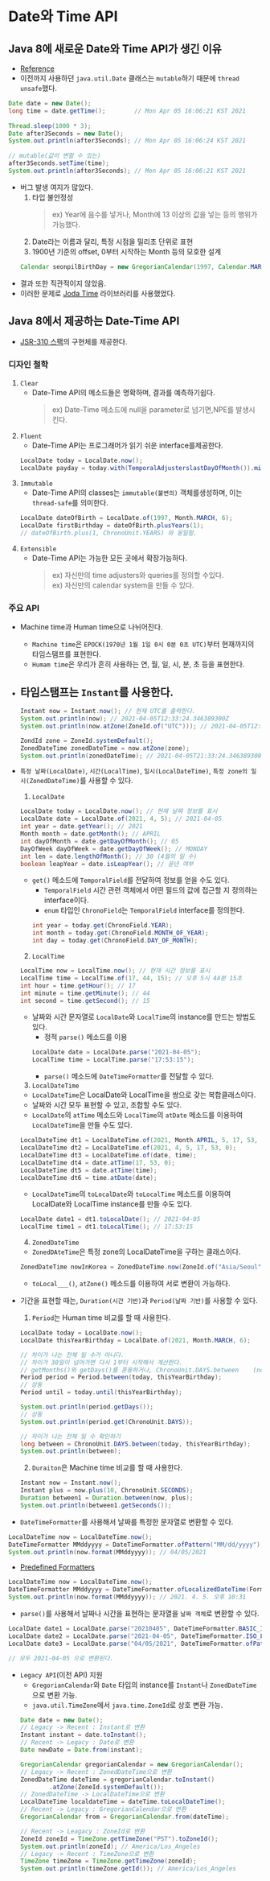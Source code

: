 # Date와 Time API

## Java 8에 새로운 Date와 Time API가 생긴 이유
- [Reference](https://codeblog.jonskeet.uk/2017/04/23/all-about-java-util-date/)
- 이전까지 사용하던 `java.util.Date` 클래스는 `mutable`하기 때문에 `thread unsafe`했다.
```java
Date date = new Date();
long time = date.getTime();        // Mon Apr 05 16:06:21 KST 2021
        
Thread.sleep(1000 * 3);
Date after3Seconds = new Date();
System.out.println(after3Seconds); // Mon Apr 05 16:06:24 KST 2021
        
// mutable(값이 변할 수 있는)
after3Seconds.setTime(time);
System.out.println(after3Seconds); // Mon Apr 05 16:06:21 KST 2021
```
- 버그 발생 여지가 많았다.
    1. 타입 불안정성
        > ex) Year에 음수를 넣거나, Month에 13 이상의 값을 넣는 등의 행위가 가능했다.
    2. Date라는 이름과 달리, 특정 시점을 밀리초 단위로 표현
    3. 1900년 기준의 offset, 0부터 시작하는 Month 등의 모호한 설계
    ```java
    Calendar seonpilBirthDay = new GregorianCalendar(1997, Calendar.MARCH, 6); // 3월을 표현하려면 2를 넣거나, Calendar.MARCH를 넣어주어야 했다.
    ```
- 결과 또한 직관적이지 않았음.
- 이러한 문제로 [Joda Time](https://www.joda.org/joda-time/) 라이브러리를 사용했었다.

## Java 8에서 제공하는 Date-Time API
- [JSR-310 스팩](https://jcp.org/en/jsr/detail?id=310)의 구현체를 제공한다.

### 디자인 철학
1. `Clear`
    - Date-Time API의 메소드들은 명확하며, 결과를 예측하기쉽다.
        > ex) Date-Time 메소드에 null을 parameter로 넘기면,NPE를 발생시킨다.
2. `Fluent`
    - Date-Time API는 프로그래머가 읽기 쉬운 interface를제공한다.
    ```java
    LocalDate today = LocalDate.now();
    LocalDate payday = today.with(TemporalAdjusterslastDayOfMonth()).minusDays(2);
    ```
3. `Immutable`
    - Date-Time API의 classes는 `immutable(불변의)` 객체를생성하며, 이는 `thread-safe`를 의미한다.
    ```java
    LocalDate dateOfBirth = LocalDate.of(1997, Month.MARCH, 6);
    LocalDate firstBirthday = dateOfBirth.plusYears(1);
    // dateOfBirth.plus(1, ChronoUnit.YEARS) 와 동일함.
    ```
4. `Extensible`
    - Date-Time API는 가능한 모든 곳에서 확장가능하다.
        > ex) 자신만의 time adjusters와 queries를 정의할 수있다.<br>
        > ex) 자신만의 calendar system을 만들 수 있다.

### 주요 API
- Machine time과 Human time으로 나뉘어진다.
    - `Machine time`은 `EPOCK(1970년 1월 1일 0시 0분 0초 UTC)`부터 현재까지의 타임스탬프를 표현한다.
    - `Humam time`은 우리가 흔히 사용하는 연, 월, 일, 시, 분, 초 등을 표현한다.
- 타임스탬프는 `Instant`를 사용한다.
    -
    ```java
    Instant now = Instant.now(); // 현재 UTC를 출력한다.
    System.out.println(now); // 2021-04-05T12:33:24.346389300Z
    System.out.println(now.atZone(ZoneId.of("UTC"))); // 2021-04-05T12:33:24.346389300Z[UTC]

    ZondId zone = ZoneId.systemDefault();
    ZonedDateTime zonedDateTime = now.atZone(zone);
    System.out.println(zonedDateTime); // 2021-04-05T21:33:24.346389300+09:00[Asia/Seoul]
    ```
- `특정 날짜(LocalDate)`, `시간(LocalTime)`, `일시(LocalDateTime)`, `특정 zone의 일시(ZonedDateTime)`를 사용할 수 있다.
    1. `LocalDate`
    ```java
    LocalDate today = LocalDate.now(); // 현재 날짜 정보를 표시
    LocalDate date = LocalDate.of(2021, 4, 5); // 2021-04-05
    int year = date.getYear(); // 2021
    Month month = date.getMonth(); // APRIL
    int dayOfMonth = date.getDayOfMonth(); // 05
    DayOfWeek dayOfWeek = date.getDayOfWeek(); // MONDAY
    int len = date.lengthOfMonth(); // 30 (4월의 일 수)
    boolean leapYear = date.isLeapYear(); // 윤년 여부
    ```
    - `get()` 메소드에 `TemporalField`를 전달하여 정보를 얻을 수도  있다.
        - `TemporalField` 시간 관련 객체에서 어떤 필드의 값에 접근할    지 정의하는 interface이다.
        - `enum` 타입인 `ChronoField`는 `TemporalField` interface를     정의한다.
        ```java
        int year = today.get(ChronoField.YEAR);
        int month = today.get(ChronoField.MONTH_OF_YEAR);
        int day = today.get(ChronoField.DAY_OF_MONTH);
        ```
    2. `LocalTime`
    ```java
    LocalTime now = LocalTime.now(); // 현재 시간 정보를 표시
    LocalTime time = LocalTime.of(17, 44, 15); // 오후 5시 44분 15초
    int hour = time.getHour(); // 17
    int minute = time.getMinute(); // 44
    int second = time.getSecond(); // 15
    ```
    - 날짜와 시간 문자열로 `LocalDate`와 `LocalTime`의 instance를 만드는 방법도 있다.
        - 정적 `parse()` 메소드를 이용
        ```java
        LocalDate date = LocalDate.parse("2021-04-05");
        LocalTime time = LocalTime.parse("17:53:15");
        ```
        - `parse()` 메소드에 `DateTimeFormatter`를 전달할 수 있다.
    3. `LocalDateTime`
    - `LocalDateTime`은 LocalDate와 LocalTime을 쌍으로 갖는 복합클래스이다.
    - 날짜와 시간 모두 표현할 수 있고, 조합할 수도 있다.
    - `LocalDate`의 `atTime` 메소드와 `LocalTime`의 `atDate` 메소드를 이용하여 `LocalDateTime`을 만들 수도 있다.
    ```java
    LocalDateTime dt1 = LocalDateTime.of(2021, Month.APRIL, 5, 17, 53, 0);
    LocalDateTime dt2 = LocalDateTime.of(2021, 4, 5, 17, 53, 0);
    LocalDateTime dt3 = LocalDateTime.of(date, time);
    LocalDateTime dt4 = date.atTime(17, 53, 0);
    LocalDateTime dt5 = date.atTime(time);
    LocalDateTime dt6 = time.atDate(date);
    ```
    - `LocalDateTime`의 `toLocalDate`와 `toLocalTime` 메소드를 이용하여 LocalDate와 LocalTime instance를 만들 수도 있다.
    ```java
    LocalDate date1 = dt1.toLocalDate(); // 2021-04-05
    LocalTime time1 = dt1.toLocalTime(); // 17:53:15
    ```
    4. `ZonedDateTime`
    - `ZonedDAteTime`은 특정 zone의 LocalDateTime을 구하는 클래스이다.
    ```java
    ZonedDateTime nowInKorea = ZonedDateTime.now(ZoneId.of("Asia/Seoul")); // 2021-04-05T21:57:38.948501800+09:00[Asia/Seoul]
    ```
    - `toLocal___()`, `atZone()` 메소드를 이용하여 서로 변환이 가능하다. 
- 기간을 표현할 때는, `Duration(시간 기반)`과 `Period(날짜 기반)`를 사용할 수 있다.
    1. `Period`는 Human time 비교를 할 때 사용한다.
    ```java
    LocalDate today = LocalDate.now();
    LocalDate thisYearBirthday = LocalDate.of(2021, Month.MARCH, 6);

    // 차이가 나는 전체 일 수가 아니다.
    // 차이가 30일이 넘어가면 다시 1부터 시작해서 계산한다.
    // getMonths()와 getDays()를 혼용하거나, ChronoUnit.DAYS.between    (now, future)을 사용하면 차이가 나는 전체 일 수를 알 수 있다.
    Period period = Period.between(today, thisYearBirthday);
    // 상동
    Period until = today.until(thisYearBirthday);

    System.out.println(period.getDays());
    // 상동
    System.out.println(period.get(ChronoUnit.DAYS));

    // 차이가 나는 전체 일 수 확인하기
    long between = ChronoUnit.DAYS.between(today, thisYearBirthday);
    System.out.println(between);
    ```
    2. `Duraiton`은 Machine time 비교를 할 때 사용한다.
    ```java
    Instant now = Instant.now();
    Instant plus = now.plus(10, ChronoUnit.SECONDS);
    Duration between1 = Duration.between(now, plus);
    System.out.println(between1.getSeconds());
    ```

- `DateTimeFormatter`를 사용해서 날짜를 특정한 문자열로 변환할 수 있다.
```java
LocalDateTime now = LocalDateTime.now();
DateTimeFormatter MMddyyyy = DateTimeFormatter.ofPattern("MM/dd/yyyy");
System.out.println(now.format(MMddyyyy)); // 04/05/2021
```
- [Predefined Formatters](https://docs.oracle.com/javase/8/docs/api/java/time/format/DateTimeFormatter.html#ofLocalizedDate-java.time.format.FormatStyle-)
```java
LocalDateTime now = LocalDateTime.now();
DateTimeFormatter MMddyyyy = DateTimeFormatter.ofLocalizedDateTime(FormatStyle.MEDIUM, FormatStyle.SHORT);
System.out.println(now.format(MMddyyyy)); // 2021. 4. 5. 오후 10:31
```

- `parse()`를 사용해서 날짜나 시간을 표현하는 문자열을 `날짜 객체`로 변환할 수 있다.
```java
LocalDate date1 = LocalDate.parse("20210405", DateTimeFormatter.BASIC_ISO_DATE);
LocalDate date2 = LocalDate.parse("2021-04-05", DateTimeFormatter.ISO_LOCAL_DATE);
LocalDate date3 = LocalDate.parse("04/05/2021", DateTimeFormatter.ofPattern("MM/dd/yyyy"));

// 모두 2021-04-05 으로 변환된다.
```
- `Legacy API`(이전 API) 지원
    - `GregorianCalendar`와 `Date` 타입의 instance를 `Instant`나 `ZonedDateTime`으로 변환 가능.
    - `java.util.TimeZone`에서 `java.time.ZoneId`로 상호 변환 가능.
    ```java
    Date date = new Date();
    // Legacy -> Recent : Instant로 변환
    Instant instant = date.toInstant();
    // Recent -> Legacy : Date로 변환
    Date newDate = Date.from(instant);

    GregorianCalendar gregorianCalendar = new GregorianCalendar();
    // Legacy -> Recent : ZonedDateTime으로 변환
    ZonedDateTime dateTime = gregorianCalendar.toInstant()
            .atZone(ZoneId.systemDefault());
    // ZonedDateTime -> LocalDateTime으로 변환
    LocalDateTime localdateTime = dateTime.toLocalDateTime();
    // Recent -> Legacy : GregorianCalendar으로 변환
    GregorianCalendar from = GregorianCalendar.from(dateTime);

    // Recent -> Leagacy : ZoneId로 변환
    ZoneId zoneId = TimeZone.getTimeZone("PST").toZoneId(); 
    System.out.println(zoneId); // America/Los_Angeles
    // Legacy -> Recent : TimeZone으로 변환
    TimeZone timeZone = TimeZone.getTimeZone(zoneId);
    System.out.println(timeZone.getId()); // America/Los_Angeles
    ```